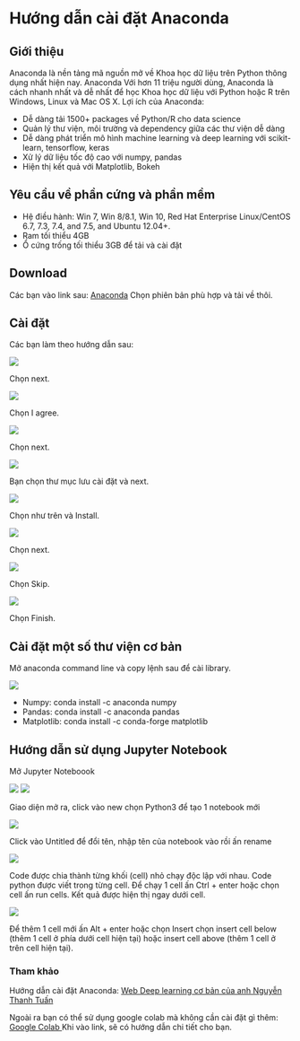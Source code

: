 # Hướng dẫn cài đặt Anaconda

## Giới thiệu
Anaconda là nền tảng mã nguồn mở về Khoa học dữ liệu trên Python thông dụng nhất hiện nay. Anaconda Với hơn 11 triệu người dùng, Anaconda là cách nhanh nhất và dễ nhất để học Khoa học dữ liệu với Python hoặc R trên Windows, Linux và Mac OS X. Lợi ích của Anaconda:

* Dễ dàng tải 1500+ packages về Python/R cho data science
* Quản lý thư viện, môi trường và dependency giữa các thư viện dễ dàng
* Dễ dàng phát triển mô hình machine learning và deep learning với scikit-learn, tensorflow, keras
* Xử lý dữ liệu tốc độ cao với numpy, pandas
* Hiện thị kết quả với Matplotlib, Bokeh

## Yêu cầu về phần cứng và phần mềm

* Hệ điều hành: Win 7, Win 8/8.1, Win 10, Red Hat Enterprise Linux/CentOS 6.7, 7.3, 7.4, and 7.5, and Ubuntu 12.04+.
* Ram tối thiểu 4GB
* Ổ cứng trống tối thiểu 3GB để tải và cài đặt

## Download

Các bạn vào link sau: <a href="https://www.anaconda.com/">Anaconda</a> Chọn phiên bản phù hợp và tải về thôi.

## Cài đặt

Các bạn làm theo hướng dẫn sau:

<img src="https://i2.wp.com/nttuan8.com/wp-content/uploads/2019/02/1-6.png?w=626&ssl=1" />

Chọn next.

<img src ="https://i1.wp.com/nttuan8.com/wp-content/uploads/2019/02/2-3.png?w=622&ssl=1" />

Chọn I agree.

<img src="https://i0.wp.com/nttuan8.com/wp-content/uploads/2019/02/3-1.png?w=622&ssl=1" />

Chọn next.

<img src ="https://i1.wp.com/nttuan8.com/wp-content/uploads/2019/02/4-1.png?w=621&ssl=1" />

Bạn chọn thư mục lưu cài đặt và next.

<img src ="https://i0.wp.com/nttuan8.com/wp-content/uploads/2019/02/5-2.png?w=624&ssl=1" />

Chọn như trên và Install.

<img src ="https://i2.wp.com/nttuan8.com/wp-content/uploads/2019/02/6.png?resize=768%2C562&ssl=1" />

Chọn next.

<img src ="https://i2.wp.com/nttuan8.com/wp-content/uploads/2019/02/7.png?resize=574%2C425&ssl=1" />

Chọn Skip.

<img src ="https://i1.wp.com/nttuan8.com/wp-content/uploads/2019/02/8.png?resize=566%2C439&ssl=1" />

Chọn Finish.

## Cài đặt một số thư viện cơ bản

Mở anaconda command line và copy lệnh sau để cài library.

<img src ="https://i1.wp.com/nttuan8.com/wp-content/uploads/2019/04/anaconda.png?w=486&ssl=1" />

* Numpy: conda install -c anaconda numpy
* Pandas: conda install -c anaconda pandas
* Matplotlib: conda install -c conda-forge matplotlib

## Hướng dẫn sử dụng Jupyter Notebook

Mở Jupyter Noteboook 

<img src = "https://i0.wp.com/nttuan8.com/wp-content/uploads/2019/04/jupyter-1.png?resize=185%2C300&ssl=1" />

<img src = "https://i1.wp.com/nttuan8.com/wp-content/uploads/2019/02/win7-1.png?w=216&ssl=1" />

Giao diện mở ra, click vào new chọn Python3 để tạo 1 notebook mới

<img src ="https://i1.wp.com/nttuan8.com/wp-content/uploads/2019/04/createnew.png?w=1740&ssl=1" />

Click vào Untitled để đổi tên, nhập tên của notebook vào rồi ấn rename

<img src ="https://i2.wp.com/nttuan8.com/wp-content/uploads/2019/04/rename.png?w=1485&ssl=1" />

Code được chia thành từng khối (cell) nhỏ chạy độc lập với nhau. Code python được viết trong từng cell. Để chạy 1 cell ấn Ctrl + enter hoặc chọn cell ấn run cells. Kết quả được hiện thị ngay dưới cell.

<img src ="https://i2.wp.com/nttuan8.com/wp-content/uploads/2019/04/cell.png?w=1420&ssl=1" />

Để thêm 1 cell mới ấn Alt + enter hoặc chọn Insert chọn insert cell below (thêm 1 cell ở phía dưới cell hiện tại) hoặc insert cell above (thêm 1 cell ở trên cell hiện tại).

### Tham khảo

Hướng dẫn cài đặt Anaconda: <a href="https://nttuan8.com/huong-dan-cai-dat-anaconda/">Web Deep learning cơ bản của anh Nguyễn Thanh Tuấn </a>

Ngoài ra bạn có thể sử dụng google colab mà không cần cài đặt gì thêm: <a href = "https://colab.research.google.com/notebooks/intro.ipynb#recent=true"> Google Colab </a> 
Khi vào link, sẽ có hướng dẫn chi tiết cho bạn. 


